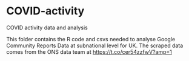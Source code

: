 # COVID-activity
COVID activity data and analysis

This folder contains the R code and csvs needed to analyse Google Community Reports Data at subnational level for UK. 
The scraped data comes from the ONS data team at https://t.co/cer54zzfwV?amp=1
